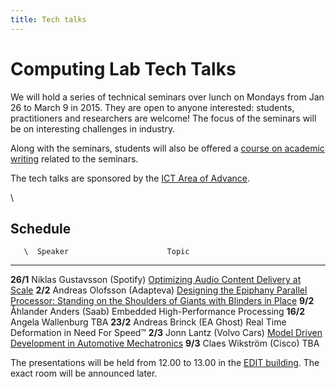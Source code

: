 ```yaml
---
title: Tech talks
---
```




# Computing Lab Tech Talks

We will hold a series of technical seminars over lunch on Mondays from Jan 26 to March 9 in 2015. They are open to anyone interested: students, practitioners and researchers are welcome! The focus of the seminars will be on interesting challenges in industry.

Along with the seminars, students will also be offered a [course on academic writing](http://www.cse.chalmers.se/~laurako/links/CCTT.html) related to the seminars.

The tech talks are sponsored by the [ICT Area of Advance](http://www.chalmers.se/en/areas-of-advance/ict/Pages/default.aspx).

\



## Schedule

       \  Speaker                      Topic
--------  -------                      ----
**26/1**  Niklas Gustavsson (Spotify)  [Optimizing Audio Content Delivery at Scale](abstracts.html#gustavsson)
 **2/2**  Andreas Olofsson (Adapteva)  [Designing the Epiphany Parallel Processor: Standing on the Shoulders of Giants with Blinders in Place](abstracts.html#olofsson)
 **9/2**  Åhlander Anders (Saab)       Embedded High-Performance Processing
**16/2**  Angela Wallenburg            TBA
**23/2**  Andreas Brinck (EA Ghost)    Real Time Deformation in Need For Speed™
 **2/3**  Jonn Lantz (Volvo Cars)      [Model Driven Development in Automotive Mechatronics](abstracts.html#lantz)
 **9/3**  Claes Wikström (Cisco)       TBA

The presentations will be held from 12.00 to 13.00 in the [EDIT building](http://maps.chalmers.se/#4009427d-076f-46ff-ad75-f90cff5919fb). The exact room will be announced later.

